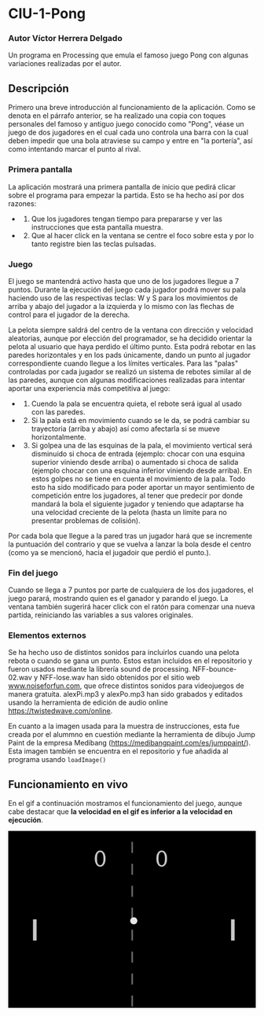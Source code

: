 # CIU-1-Pong
### Autor Víctor Herrera Delgado
Un programa en Processing que emula el famoso juego Pong con algunas variaciones realizadas por el autor.

## Descripción
Primero una breve introducción al funcionamiento de la aplicación.
Como se denota en el párrafo anterior, se ha realizado una copia con toques personales del famoso y antiguo juego conocido como "Pong", véase un juego de dos jugadores en el cual cada uno controla una barra con la cual deben impedir que una bola atraviese su campo y entre en "la portería", así como intentando marcar el punto al rival.

### Primera pantalla
La aplicación mostrará una primera pantalla de inicio que pedirá clicar sobre el programa para empezar la partida. Esto se ha hecho así por dos razones: 
- 1. Que los jugadores tengan tiempo para prepararse y ver las instrucciones que esta pantalla muestra.
- 2. Que al hacer click en la ventana se centre el foco sobre esta y por lo tanto registre bien las teclas pulsadas.

### Juego
El juego se mantendrá activo hasta que uno de los jugadores llegue a 7 puntos.
Durante la ejecución del juego cada jugador podrá mover su pala haciendo uso de las respectivas teclas: W y S para los movimientos de arriba y abajo del jugador a la izquierda y lo mismo con las flechas de control para el jugador de la derecha.

La pelota siempre saldrá del centro de la ventana con dirección y velocidad aleatorias, aunque por elección del programador, se ha decidido orientar la pelota al usuario que haya perdido el último punto. Esta podrá rebotar en las paredes horizontales y en los pads únicamente, dando un punto al jugador correspondiente cuando llegue a los límites verticales. Para las "palas" controladas por cada jugador se realizó un sistema de rebotes similar al de las paredes, aunque con algunas modificaciones realizadas para intentar aportar una experiencia más competitiva al juego:

- 1. Cuendo la pala se encuentra quieta, el rebote será igual al usado con las paredes.
- 2. Si la pala está en movimiento cuando se le da, se podrá cambiar su trayectoria (arriba y abajo) así como afectarla si se mueve horizontalmente.
- 3. Si golpea una de las esquinas de la pala, el movimiento vertical será disminuido si choca de entrada (ejemplo: chocar con una esquina superior viniendo desde arriba) o aumentado si choca de salida (ejemplo chocar con una esquina inferior viniendo desde arriba). En estos golpes no se tiene en cuenta el movimiento de la pala.
Todo esto ha sido modificado para poder aportar un mayor sentimiento de competición entre los jugadores, al tener que predecir por donde mandará la bola el siguiente jugador y teniendo que adaptarse ha una velocidad creciente de la pelota (hasta un límite para no presentar problemas de colisión).

Por cada bola que llegue a la pared tras un jugador hará que se incremente la puntuación del contrario y que se vuelva a lanzar la bola desde el centro (como ya se mencionó, hacia el jugadoir que perdió el punto.).

### Fin del juego
Cuando se llega a 7 puntos por parte de cualquiera de los dos jugadores, el juego parará, mostrando quien es el ganador y parando el juego. La ventana también sugerirá hacer click con el ratón para comenzar una nueva partida, reiniciando las variables a sus valores originales.

### Elementos externos
Se ha hecho uso de distintos sonidos para incluirlos cuando una pelota rebota o cuando se gana un punto. Estos estan incluidos en el repositorio y fueron usados mediante la librería sound de processing.
NFF-bounce-02.wav y NFF-lose.wav han sido obtenidos por el sitio web www.noiseforfun.com, que ofrece distintos sonidos para videojuegos de manera gratuita.
alexPi.mp3 y alexPo.mp3 han sido grabados y editados usando la herramienta de edición de audio online https://twistedwave.com/online.

En cuanto a la imagen usada para la muestra de instrucciones, esta fue creada por el alummno en cuestión mediante la herramienta de dibujo Jump Paint de la empresa Medibang (https://medibangpaint.com/es/jumppaint/).
Esta imagen también se encuentra en el repositorio y fue añadida al programa usando `loadImage()`

## Funcionamiento en vivo

En el gif a continuación mostramos el funcionamiento del juego, aunque cabe destacar que **la velocidad en el gif es inferior a la velocidad en ejecución**.

![](funcionamiento.gif)
